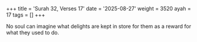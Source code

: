 +++
title = 'Surah 32, Verses 17'
date = '2025-08-27'
weight = 3520
ayah = 17
tags = []
+++

No soul can imagine what delights are kept in store for them as a reward for what they used to do.